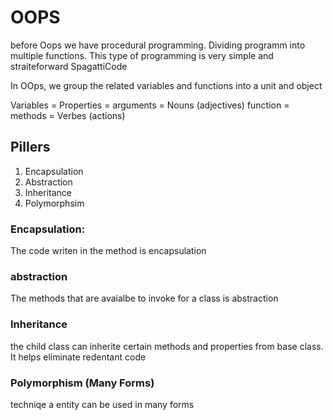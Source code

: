 # OOPS

before Oops we have procedural programming. Dividing programm into multiple functions. This type of programming is very simple and straiteforward
SpagattiCode

In OOps, we group the related variables and functions into a unit and object

Variables = Properties = arguments = Nouns (adjectives)
function = methods = Verbes (actions)

## Pillers
 1. Encapsulation
 2. Abstraction
 3. Inheritance
 4. Polymorphsim

### Encapsulation:
 The code writen in the method is encapsulation

### abstraction
 The methods that are avaialbe to invoke for a class is abstraction

### Inheritance
 the child class can inherite certain methods and properties from base class.
 It helps eliminate redentant code

### Polymorphism (Many Forms)
 techniqe a entity can be used in many forms